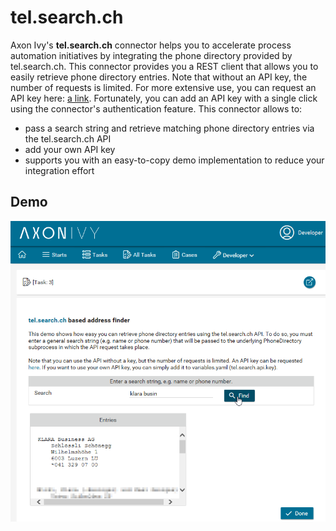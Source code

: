 # tel.search.ch
Axon Ivy's **tel.search.ch** connector helps you to accelerate process automation initiatives by integrating the phone directory provided by tel.search.ch. This connector provides you a REST client that allows you to easily retrieve phone directory entries. Note that without an API key, the number of requests is limited. For more extensive use, you can request an API key here: [a link](https://tel.search.ch/api/getkey). Fortunately, you can add an API key with a single click using the connector's authentication feature. This connector allows to:

- pass a search string and retrieve matching phone directory entries via the tel.search.ch API
- add your own API key
- supports you with an easy-to-copy demo implementation to reduce your integration effort

## Demo

![tel.search.ch Demo 1](screen1.png "tel.search.ch Demo 1")